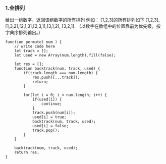 ### 1.全排列
给出一组数字，返回该组数字的所有排列
例如：
[1,2,3]的所有排列如下
[1,2,3],[1,3,2],[2,1,3],[2,3,1],[3,1,2], [3,2,1].
（以数字在数组中的位置靠前为优先级，按字典序排列输出。）
```
function permute( num ) {
    // write code here
    let track = [];
    let used = new Array(num.length).fill(false);

    let res = [];
    function backtrack(num, track, used) {
        if(track.length === num.length) {
            res.push([...track]);
            return;
        }

        for(let i = 0; i < num.length; i++) {
            if(used[i]) {
                continue;
            }
            track.push(num[i]);
            used[i] = true;
            backtrack(num, track, used);
            used[i] = false;
            track.pop();
        }
    }

    backtrack(num, track, used);
    return res;
}
```